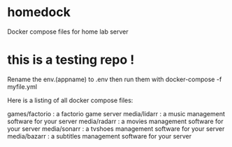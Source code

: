 # homedock
Docker compose files for home lab server

# this is a testing repo !

Rename the env.(appname) to .env then run them with docker-compose -f myfile.yml

Here is a listing of all docker compose files:

games/factorio : a factorio game server
media/lidarr   : a music management software for your server
media/radarr   : a movies management software for your server
media/sonarr   : a tvshoes management software for your server
media/bazarr   : a subtitles management software for your server
